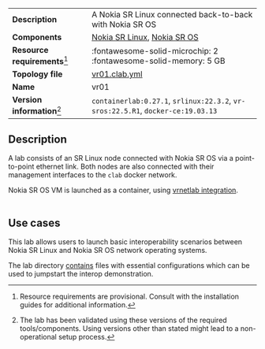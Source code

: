 |                               |                                                                                  |
| ----------------------------- | -------------------------------------------------------------------------------- |
| **Description**               | A Nokia SR Linux connected back-to-back with Nokia SR OS                         |
| **Components**                | [Nokia SR Linux][srl], [Nokia SR OS][sros]                                       |
| **Resource requirements**[^1] | :fontawesome-solid-microchip: 2 <br/>:fontawesome-solid-memory: 5 GB             |
| **Topology file**             | [vr01.clab.yml][topofile]                                                        |
| **Name**                      | vr01                                                                             |
| **Version information**[^2]   | `containerlab:0.27.1`, `srlinux:22.3.2`, `vr-sros:22.5.R1`, `docker-ce:19.03.13` |

## Description
A lab consists of an SR Linux node connected with Nokia SR OS via a point-to-point ethernet link. Both nodes are also connected with their management interfaces to the `clab` docker network.

Nokia SR OS VM is launched as a container, using [vrnetlab integration](../manual/vrnetlab.md).

<div class="mxgraph" style="max-width:100%;border:1px solid transparent;margin:0 auto; display:block;" data-mxgraph="{&quot;page&quot;:0,&quot;zoom&quot;:1.5,&quot;highlight&quot;:&quot;#0000ff&quot;,&quot;nav&quot;:true,&quot;check-visible-state&quot;:true,&quot;resize&quot;:true,&quot;url&quot;:&quot;https://raw.githubusercontent.com/srl-labs/containerlab/diagrams/vr01.drawio&quot;}"></div>

## Use cases
This lab allows users to launch basic interoperability scenarios between Nokia SR Linux and Nokia SR OS network operating systems.

The lab directory [contains](https://github.com/srl-labs/containerlab/tree/main/lab-examples/vr01) files with essential configurations which can be used to jumpstart the interop demonstration.

[srl]: https://www.nokia.com/networks/products/service-router-linux-NOS/
[sros]: https://www.nokia.com/networks/products/service-router-operating-system/
[topofile]: https://github.com/srl-labs/containerlab/tree/main/lab-examples/vr01/vr01.clab.yml

[^1]: Resource requirements are provisional. Consult with the installation guides for additional information.
[^2]: The lab has been validated using these versions of the required tools/components. Using versions other than stated might lead to a non-operational setup process.

<script type="text/javascript" src="https://viewer.diagrams.net/js/viewer-static.min.js" async></script>
